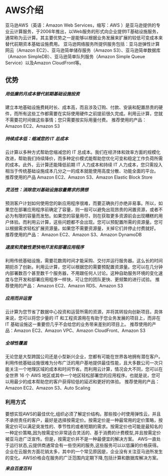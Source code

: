 # AWS介绍
亚马逊AWS（英语：Amazon Web Services，缩写：AWS ）是亚马逊提供的专业云计算服务，于2006年推出，以Web服务的形式向企业提供IT基础设施服务，通常称为云计算。其主要优势之一是能够以根据业务发展来扩展的较低可变成本来替代前期资本基础设施费用。
亚马逊网络服务所提供服务包括：亚马逊弹性计算网云（Amazon EC2）、亚马逊简单储存服务（Amazon S3）、亚马逊简单数据库（Amazon SimpleDB）、亚马逊简单队列服务（Amazon Simple Queue Service）以及Amazon CloudFront等。
## 优势
##### 用低廉的月成本替代前期基础设施投资
建立本地基础设施费耗时长、成本高，而且涉及订购、付款、安装和配置昂贵的硬件，而所有这些工作都需要在实际使用硬件之前提前很久完成。利用云计算，您就不需要花时间做这些事情；您只需要按实际用量付费。
推荐使用的产品： Amazon EC2、Amazon S3
##### 持续成本低：缩减您的 IT 总成本
云计算以多种方式帮助您缩减您的 IT 总成本。我们在经济体和效率方面的规模化改进，帮助我们持续降价，而多种定价模式能帮助您优化可变和稳定工作负荷所需的成本。此外，云计算还能降低前期 IT 人力成本和持续 IT 人力成本，您只需投入相当于传统基础设施成本几分之一的成本就能使用高度分散、功能全面的平台。
推荐使用的产品 Amazon EC2、Amazon S3、Amazon Elastic Block Store
##### 灵活性：消除您对基础设施容量需求的猜想
预测客户计划如何使用您的新应用程序很难，而要正确执行亦绝非易事。所以，如果您在部署应用程序前确定了容量，则一般可以避免出现昂贵的闲置资源，或者不必为有限的容量而发愁。如果您的容量用尽，则在获取更多资源前会出现糟糕的用户体验。而利用云计算，这些问题都不会出现。您可以预配置所需的资源量。您可以根据需求轻松扩展资源量。如果您不需要资源量，关掉它们并停止付费就好。
推荐使用的产品： Amazon EC2、Amazon S3、Amazon DynamoDB
##### 速度和灵敏性更快地开发和部署应用程序
利用传统基础设施，需要花数周时间才能采购、交付并运行服务器。这么长的时间期扼杀了创新。利用云计算，您可以根据您的需要预配置资源量。您可以在几分钟内部署数百个甚至数千个服务器，不用跟任何人讨论。这种自助服务环境的变化速度与您开发和部署应用程序一样快，可让您的团队更快、更频繁的进行试验。
推荐使用的产品： Amazon EC2、Amazon RDS、Amazon S3
##### 应用而非运营
云计算为您节省了数据中心投资和运营所需的资源，并将其转投向创新项目。具体来说，您可以将您少量的 IT 和工程资源用在有助于您业务发展的项目上，而非在 IT 基础设施这一重要但几乎不会给您的业务带来差别的项目上。
推荐使用的产品：Amazon EC2、Amazon VPC、Amazon CloudFront、Amazon S3
##### 全球性覆盖
无论您是大型跨国公司还是小型新兴企业，您都有可能在世界各地拥有潜在客户。利用传统基础设施很难为分布广泛的用户基地提供最佳性能，且大多数公司一次只能关注一个地理区域的成本和时间节省。而利用云计算，情况会大不同，您可以在全世界 16 个 AWS 地区或其中一个地区轻松部署您的应用程序。也就是说，您可以用最少的成本帮助您的客户获得较低的延迟和更好的体验。
推荐使用的产品：Amazon EC2、Amazon S3、Auto Scaling
### 利用方式
要想实现AWS的最佳优化,组织必须了解定价结构。那些按小时使用弹性云，并且不承担责任的客户，最好是选择按需定价。按需定价是一种最常用的定价策略，按需定价可以满足突发性的、季节性的或者短期的需求。按需定价也可能是最知名的一种定价策略,因为按需定价非常适合灵活的、基于消费的计费模型,并且按需定价被亚马逊广泛宣传。但是，按需定价并不是一种最便宜的解决方案。
AWS一直处于运行状态,云提供商通常会有一些空闲的服务,这些服务可以以低廉的价格获得。
企业在云服务方面花销太多，其中的一个常见原因是，企业没有关注亚马逊所发生的变化。AWS价格会在服务的广泛范围内定期下降,包括计算和数据库解决方案。

***来自百度百科***